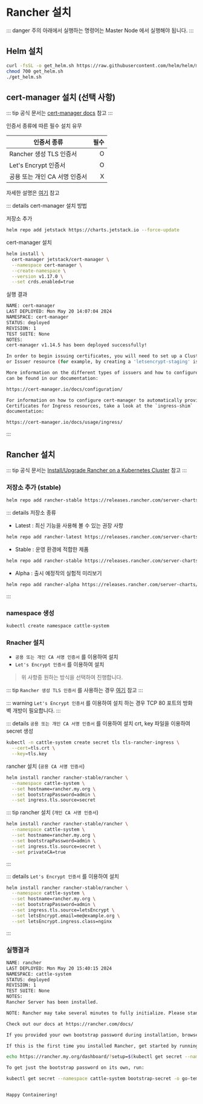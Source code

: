 # Rancher 설치

::: danger 주의
아래에서 실행하는 명령어는 Master Node 에서 실행해야 됩니다.
:::

## Helm 설치
```bash
curl -fsSL -o get_helm.sh https://raw.githubusercontent.com/helm/helm/main/scripts/get-helm-3
chmod 700 get_helm.sh
./get_helm.sh
```

## cert-manager 설치 (선택 사항)
::: tip
공식 문서는 [cert-manager docs](https://cert-manager.io/docs/installation/helm/) 참고
:::

인증서 종류에 따른 필수 설치 유무

| 인증서 종류                 | 필수 |
| ------------------------ | ----: |
| Rancher 생성 TLS 인증서     | O    |
| Let's Encrypt 인증서       | O    |
| 공용 또는 개인 CA 서명 인증서  | X    |

자세한 설명은 [여기](https://ranchermanager.docs.rancher.com/getting-started/installation-and-upgrade/install-upgrade-on-a-kubernetes-cluster#3-choose-your-ssl-configuration) 참고

::: details cert-manager 설치 방법

저장소 추가
```bash
helm repo add jetstack https://charts.jetstack.io --force-update
```

cert-manager 설치
```bash
helm install \
  cert-manager jetstack/cert-manager \
  --namespace cert-manager \
  --create-namespace \
  --version v1.17.0 \
  --set crds.enabled=true
```

실행 결과
```bash
NAME: cert-manager
LAST DEPLOYED: Mon May 20 14:07:04 2024
NAMESPACE: cert-manager
STATUS: deployed
REVISION: 1
TEST SUITE: None
NOTES:
cert-manager v1.14.5 has been deployed successfully!

In order to begin issuing certificates, you will need to set up a ClusterIssuer
or Issuer resource (for example, by creating a 'letsencrypt-staging' issuer).

More information on the different types of issuers and how to configure them
can be found in our documentation:

https://cert-manager.io/docs/configuration/

For information on how to configure cert-manager to automatically provision
Certificates for Ingress resources, take a look at the `ingress-shim`
documentation:

https://cert-manager.io/docs/usage/ingress/
```
:::

## Rancher 설치
::: tip
공식 문서는 [Install/Upgrade Rancher on a Kubernetes Cluster](https://ranchermanager.docs.rancher.com/getting-started/installation-and-upgrade/install-upgrade-on-a-kubernetes-cluster) 참고
:::

### 저장소 추가 (stable)
```bash
helm repo add rancher-stable https://releases.rancher.com/server-charts/stable
```

::: details 저장소 종류
- Latest : 최신 기능을 사용해 볼 수 있는 권장 사항
```bash
helm repo add rancher-latest https://releases.rancher.com/server-charts/latest
```

- Stable : 운영 환경에 적합한 제품
```bash
helm repo add rancher-stable https://releases.rancher.com/server-charts/stable
```

- Alpha : 출시 예정작의 실험적 미리보기
```bash
helm repo add rancher-alpha https://releases.rancher.com/server-charts/alpha
```
:::

### namespace 생성
```bash
kubectl create namespace cattle-system
```


### Rnacher 설치
* `공용 또는 개인 CA 서명 인증서` 를 이용하여 설치
* `Let's Encrypt 인증서` 를 이용하여 설치
> 위 사항중 원하는 방식을 선택하여 진행합니다. 

::: tip
`Rancher 생성 TLS 인증서` 를 사용하는 경우 [여기](https://ranchermanager.docs.rancher.com/getting-started/installation-and-upgrade/install-upgrade-on-a-kubernetes-cluster#5-install-rancher-with-helm-and-your-chosen-certificate-option) 참고
:::

::: warning
`Let's Encrypt 인증서` 를 이용하여 설치 하는 경우 TCP 80 포트의 방화벽 개방이 필요합니다.
:::

::: details `공용 또는 개인 CA 서명 인증서` 를 이용하여 설치
crt, key 파일을 이용하여 secret 생성
``` bash
kubectl -n cattle-system create secret tls tls-rancher-ingress \
  --cert=tls.crt \
  --key=tls.key
```
rancher 설치 (`공용 CA 서명 인증서`)
``` bash
helm install rancher rancher-stable/rancher \
  --namespace cattle-system \
  --set hostname=rancher.my.org \
  --set bootstrapPassword=admin \
  --set ingress.tls.source=secret
```
::: tip
rancher 설치 (`개인 CA 서명 인증서`)
``` bash
helm install rancher rancher-stable/rancher \
  --namespace cattle-system \
  --set hostname=rancher.my.org \
  --set bootstrapPassword=admin \
  --set ingress.tls.source=secret \
  --set privateCA=true
```
:::

::: details `Let's Encrypt 인증서` 를 이용하여 설치
```bash
helm install rancher rancher-stable/rancher \
  --namespace cattle-system \
  --set hostname=rancher.my.org \
  --set bootstrapPassword=admin \
  --set ingress.tls.source=letsEncrypt \
  --set letsEncrypt.email=me@example.org \
  --set letsEncrypt.ingress.class=nginx
```
:::

### 실행결과
```bash
NAME: rancher
LAST DEPLOYED: Mon May 20 15:40:15 2024
NAMESPACE: cattle-system
STATUS: deployed
REVISION: 1
TEST SUITE: None
NOTES:
Rancher Server has been installed.

NOTE: Rancher may take several minutes to fully initialize. Please standby while Certificates are being issued, Containers are started and the Ingress rule comes up.

Check out our docs at https://rancher.com/docs/

If you provided your own bootstrap password during installation, browse to https://rancher.my.org to get started.

If this is the first time you installed Rancher, get started by running this command and clicking the URL it generates:

echo https://rancher.my.org/dashboard/?setup=$(kubectl get secret --namespace cattle-system bootstrap-secret -o go-template='{{.data.bootstrapPassword|base64decode}}')

To get just the bootstrap password on its own, run:

kubectl get secret --namespace cattle-system bootstrap-secret -o go-template='{{.data.bootstrapPassword|base64decode}}{{ "\n" }}'


Happy Containering!
```
